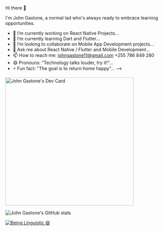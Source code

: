 Hi there 👋

I'm John Gastone, a normal lad who's always ready to embrace learning opportunities.

- 🔭 I’m currently working on React Native Projects...
- 🌱 I’m currently learning Dart and Flutter...
- 👯 I’m looking to collaborate on Mobile App Development projects...
- 💬 Ask me about React Native / Flutter and Mobile Development...
- 📫 How to reach me: johngastone11@gmail.com +255 786 849 280
- 😄 Pronouns: "Technology talks louder, try it!"...
- ⚡ Fun fact: "The goal is to return home happy"...
-->

<a href="https://app.daily.dev/John_Gastone"><img src="https://api.daily.dev/devcards/28fc1a291e944d83b2647e76359f0882.png?r=upo" width="400" alt="John Gastone's Dev Card"/></a>


![John Gastone's GitHub stats](https://github-readme-stats.vercel.app/api?username=johngastone&count_private=true&show_icons=true&theme=radical)

[![Being Linguistic 😄](https://github-readme-stats.vercel.app/api/top-langs/?username=johngastone&layout=default&theme=panda)](https://github.com/johngastone/github-readme-stats)

